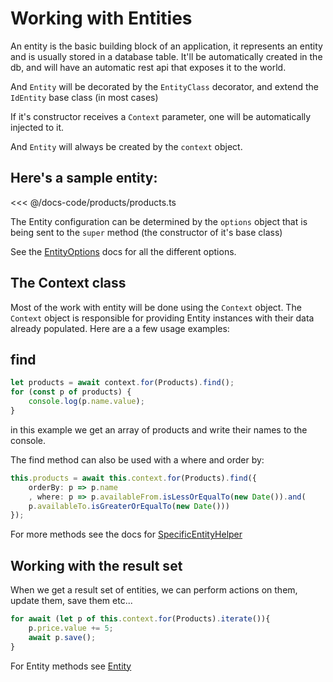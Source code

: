 # Working with Entities

An entity is the basic building block of an application, it represents an entity and is usually stored in a database table.
It'll be automatically created in the db, and will have an automatic rest api that exposes it to the world.

And `Entity` will be decorated by the `EntityClass` decorator, and extend the `IdEntity` base class (in most cases)

If it's constructor receives a `Context` parameter, one will be automatically injected to it.

And `Entity` will always be created by the `context` object.

## Here's a sample entity:

<<< @/docs-code/products/products.ts

The Entity configuration can be determined by the `options` object that is being sent to the `super` method (the constructor of it's base class)


See the [EntityOptions](ref_entityoptions) docs for all the different options.

##  The Context class
Most of the work with entity will be done using the `Context` object.
The `Context` object is responsible for providing Entity instances with their data already populated. Here are a a few usage examples:

## find
```ts
let products = await context.for(Products).find();
for (const p of products) {
    console.log(p.name.value);
}
```
in this example we get an array of products and write their names to the console.

The find method can also be used with a where and order by:

```ts
this.products = await this.context.for(Products).find({
    orderBy: p => p.name
    , where: p => p.availableFrom.isLessOrEqualTo(new Date()).and(
    p.availableTo.isGreaterOrEqualTo(new Date()))
});
```

For more methods see the docs for [SpecificEntityHelper](ref_specificentityhelper)

## Working with the result set
When we get a result set of entities, we can perform actions on them, update them, save them etc...

```ts
for await (let p of this.context.for(Products).iterate()){
    p.price.value += 5;
    await p.save();
}
```

For Entity methods see [Entity](ref_entity)